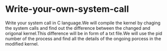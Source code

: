 # Write-your-own-system-call
Write your system call in C language.We will compile the kernel by chaging the system calls and find out the difference between the changed and origonal kernel.This difference will be in form of a txt file.We will use the pid number of the process and find all the details of the ongoing porcess in the modified kernel.
